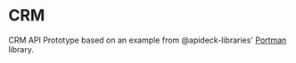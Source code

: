 # CRM
CRM API Prototype based on an example from @apideck-libraries' [Portman](https://github.com/apideck-libraries/portman) library.

